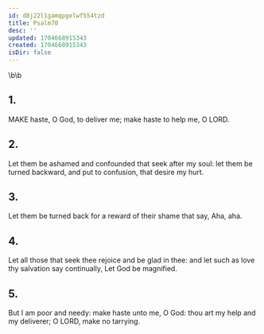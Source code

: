 ```yaml
---
id: d8j22l1gamqpgelwf554tzd
title: Psalm70
desc: ''
updated: 1704668915343
created: 1704668915343
isDir: false
---
```

\b\b
## 1.
MAKE haste, O God, to deliver me; make haste to help me, O LORD.
## 2.
Let them be ashamed and confounded that seek after my soul: let them be turned backward, and put to confusion, that desire my hurt.
## 3.
Let them be turned back for a reward of their shame that say, Aha, aha.
## 4.
Let all those that seek thee rejoice and be glad in thee: and let such as love thy salvation say continually, Let God be magnified.
## 5.
But I am poor and needy: make haste unto me, O God: thou art my help and my deliverer; O LORD, make no tarrying.

